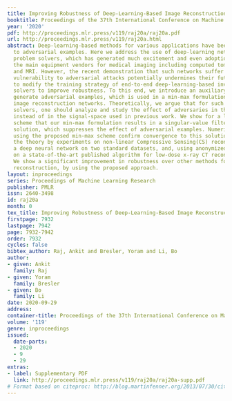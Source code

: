 ```yaml
---
title: Improving Robustness of Deep-Learning-Based Image Reconstruction
booktitle: Proceedings of the 37th International Conference on Machine Learning
year: '2020'
pdf: http://proceedings.mlr.press/v119/raj20a/raj20a.pdf
url: http://proceedings.mlr.press/v119/raj20a.html
abstract: Deep-learning-based methods for various applications have been shown vulnerable
  to adversarial examples. Here we address the use of deep-learning networks as inverse
  problem solvers, which has generated much excitement and even adoption efforts by
  the main equipment vendors for medical imaging including computed tomography (CT)
  and MRI. However, the recent demonstration that such networks suffer from a similar
  vulnerability to adversarial attacks potentially undermines their future. We propose
  to modify the training strategy of end-to-end deep-learning-based inverse problem
  solvers to improve robustness. To this end, we introduce an auxiliary net-work to
  generate adversarial examples, which is used in a min-max formulation to build robust
  image reconstruction networks. Theoretically, we argue that for such inverse problem
  solvers, one should analyze and study the effect of adversaries in the measurement-space,
  instead of in the signal-space used in previous work. We show for a linear reconstruction
  scheme that our min-max formulation results in a singular-value filter regularized
  solution, which suppresses the effect of adversarial examples. Numerical experiments
  using the proposed min-max scheme confirm convergence to this solution. We complement
  the theory by experiments on non-linear Compressive Sensing(CS) reconstruction by
  a deep neural network on two standard datasets, and, using anonymized clinical data,
  on a state-of-the-art published algorithm for low-dose x-ray CT reconstruction.
  We show a significant improvement in robustness over other methods for deep network-based
  reconstruction, by using the proposed approach.
layout: inproceedings
series: Proceedings of Machine Learning Research
publisher: PMLR
issn: 2640-3498
id: raj20a
month: 0
tex_title: Improving Robustness of Deep-Learning-Based Image Reconstruction
firstpage: 7932
lastpage: 7942
page: 7932-7942
order: 7932
cycles: false
bibtex_author: Raj, Ankit and Bresler, Yoram and Li, Bo
author:
- given: Ankit
  family: Raj
- given: Yoram
  family: Bresler
- given: Bo
  family: Li
date: 2020-09-29
address: 
container-title: Proceedings of the 37th International Conference on Machine Learning
volume: '119'
genre: inproceedings
issued:
  date-parts:
  - 2020
  - 9
  - 29
extras:
- label: Supplementary PDF
  link: http://proceedings.mlr.press/v119/raj20a/raj20a-supp.pdf
# Format based on citeproc: http://blog.martinfenner.org/2013/07/30/citeproc-yaml-for-bibliographies/
---
```

